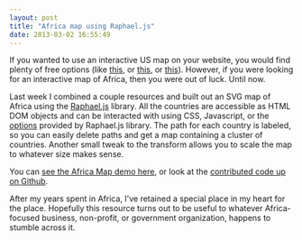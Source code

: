 ```yaml
---
layout: post
title: "Africa map using Raphael.js"
date: 2013-03-02 16:55:49
---
```


If you wanted to use an interactive US map on your website, you would find plenty of free options (like [this][1], or <a href="http://jvectormap.com/maps/countries/usa/" target="_blank" rel="noopener noreferrer" title="jVector map">this</a>, or <a href="http://blog.visual.ly/how-to-make-choropleth-maps-in-d3/" target="_blank" rel="noopener noreferrer" title="Cloropleth maps using D3">this</a>). However, if you were looking for an interactive map of Africa, then you were out of luck. Until now.

 [1]: https://github.com/robflaherty/us-map-raphael

<div align="center">
</div>

Last week I combined a couple resources and built out an SVG map of Africa using the <a href="http://raphaeljs.com" target="_blank" rel="noopener noreferrer" title="Raphael">Raphael.js</a> library. All the countries are accessible as HTML DOM objects and can be interacted with using CSS, Javascript, or the <a href="http://raphaeljs.com/reference.html" target="_blank" rel="noopener noreferrer" title="Raphael Documentation">options</a> provided by Raphael.js library. The path for each country is labeled, so you can easily delete paths and get a map containing a cluster of countries. Another small tweak to the transform allows you to scale the map to whatever size makes sense.

You can <a href="https://github.com/bryanbraun/africa-map-raphael" target="_blank" rel="noopener noreferrer" title="Africa Map Raphael">see the Africa Map demo here</a>, or look at the <a href="https://github.com/bryanbraun/africa-map-raphael" target="_blank" rel="noopener noreferrer" title="Africa Map Raphael">contributed code up on Github</a>.

After my years spent in Africa, I've retained a special place in my heart for the place. Hopefully this resource turns out to be useful to whatever Africa-focused business, non-profit, or government organization, happens to stumble across it.